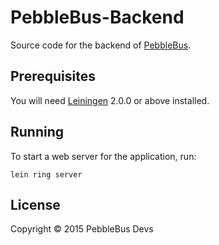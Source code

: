# PebbleBus-Backend

Source code for the backend of [PebbleBus][].

[pebblebus]: https://github.com/moosingin3space/PebbleBus

## Prerequisites

You will need [Leiningen][] 2.0.0 or above installed.

[leiningen]: https://github.com/technomancy/leiningen

## Running

To start a web server for the application, run:

    lein ring server

## License

Copyright © 2015 PebbleBus Devs
